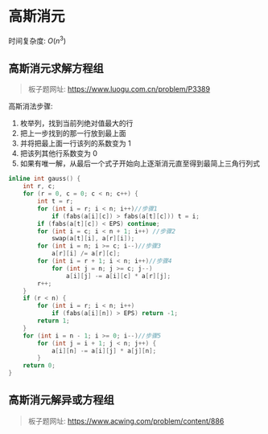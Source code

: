 # 高斯消元

时间复杂度: $O(n^3)$

## 高斯消元求解方程组

> 板子题网址: https://www.luogu.com.cn/problem/P3389

高斯消法步骤:
1. 枚举列，找到当前列绝对值最大的行
2. 把上一步找到的那一行放到最上面
3. 并将把最上面一行该列的系数变为 1
4. 把该列其他行系数变为 0
5. 如果有唯一解，从最后一个式子开始向上逐渐消元直至得到最简上三角行列式

```cpp
inline int gauss() {
    int r, c;
    for (r = 0, c = 0; c < n; c++) {
        int t = r;
        for (int i = r; i < n; i++)//步骤1
            if (fabs(a[i][c]) > fabs(a[t][c])) t = i;
        if (fabs(a[t][c]) < EPS) continue;
        for (int i = c; i < n + 1; i++) //步骤2
            swap(a[t][i], a[r][i]);
        for (int i = n; i >= c; i--)//步骤3
            a[r][i] /= a[r][c];
        for (int i = r + 1; i < n; i++)//步骤4
            for (int j = n; j >= c; j--)
                a[i][j] -= a[i][c] * a[r][j];
        r++;
    }
    if (r < n) {
        for (int i = r; i < n; i++)
            if (fabs(a[i][n]) > EPS) return -1;
        return 1;
    }
    for (int i = n - 1; i >= 0; i--)//步骤5
        for (int j = i + 1; j < n; j++) {
            a[i][n] -= a[i][j] * a[j][n];
        }
    return 0;
}
```

## 高斯消元解异或方程组

> 板子题网址: https://www.acwing.com/problem/content/886

```cpp

```
